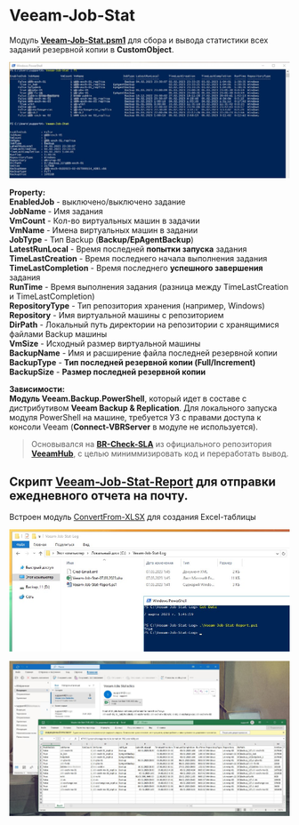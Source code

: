 # Veeam-Job-Stat
Модуль **[Veeam-Job-Stat.psm1](https://github.com/Lifailon/Veeam-Job-Stat/blob/rsa/Veeam-Job-Stat/Veeam-Job-Stat.psm1)** для сбора и вывода статистики всех заданий резервной копии в **CustomObject**.

![Image alt](https://github.com/Lifailon/Veeam-Job-Stat/blob/rsa/Screen/Module.jpg)

**Property:** \
**EnabledJob** - выключено/выключено задание \
**JobName** - Имя задания \
**VmCount** - Кол-во виртуальных машин в задачии \
**VmName** - Имена виртуальных машин в задании \
**JobType** - Тип Backup (**Backup/EpAgentBackup**) \
**LatestRunLocal** - Время последней **попытки запуска** задания \
**TimeLastCreation** - Время последнего начала выполнения задания \
**TimeLastCompletion** - Время последнего **успешного завершения** задания \
**RunTime** - Время выполнения задания (разница между TimeLastCreation и TimeLastCompletion) \
**RepositoryType** - Тип репозитория хранения (например, Windows) \
**Repository** - Имя виртуальной машины с репозиторием \
**DirPath** - Локальный путь директории на репозитории с хранящимися файлами Backup машины \
**VmSize** - Исходный размер виртуальной машины \
**BackupName** - Имя и расширение файла последней резервной копии \
**BackupType** - **Тип последней резервной копии (Full/Increment)** \
**BackupSize** - **Размер последней резервной копии**

**Зависимости:** \
**Модуль Veeam.Backup.PowerShell**, который идет в составе с дистрибутивом **Veeam Backup & Replication**. Для локального запуска модуля PowerShell на машине, требуется УЗ с правами доступа к консоли Veeam (**Connect-VBRServer** в модуле не используется).

> Основывался на **[BR-Check-SLA](https://github.com/VeeamHub/powershell/tree/master/BR-Check-SLA)** из официального репозитория **[VeeamHub](https://github.com/VeeamHub)**, с целью миниммизировать код и переработать вывод.

## Скрипт [Veeam-Job-Stat-Report](https://github.com/Lifailon/Veeam-Job-Stat/blob/rsa/Veeam-Job-Stat-Report/Veeam-Job-Stat-Report.ps1) для отправки ежедневного отчета на почту.

Встроен модуль [ConvertFrom-XLSX](https://github.com/Lifailon/psModules#convertfrom-xlsx) для создания Excel-таблицы

![Image alt](https://github.com/Lifailon/Veeam-Job-Stat/blob/rsa/Screen/Report-Script.jpg)

![Image alt](https://github.com/Lifailon/Veeam-Job-Stat/blob/rsa/Screen/Report-Message.jpg)
